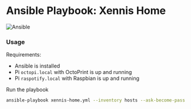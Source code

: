 # Ansible Playbook: Xennis Home

![Ansible](https://github.com/Xennis/ansible-xennis-home/workflows/Ansible/badge.svg?branch=master&event=push)

### Usage

Requirements:
* Ansible is installed
* Pi `octopi.local` with OctoPrint is up and running
* Pi `raspotify.local` with Raspbian is up and running

Run the playbook
```sh
ansible-playbook xennis-home.yml --inventory hosts --ask-become-pass
```

